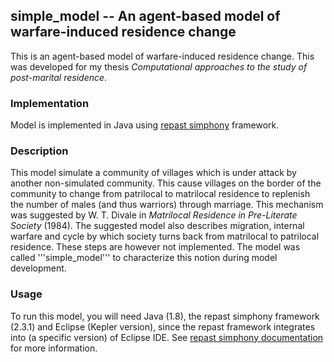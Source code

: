 ## simple_model -- An agent-based model of warfare-induced residence change

This is an agent-based model of warfare-induced residence change. This was developed for my thesis *Computational approaches to the study of post-marital residence*.

### Implementation

Model is implemented in Java using [repast simphony](https://repast.github.io/) framework.

### Description
This model simulate a community of villages which is under attack by another non-simulated community. This cause villages on the border of the community to change from patrilocal to matrilocal residence to replenish the number of males (and thus warriors) through marriage. This mechanism was suggested by W. T. Divale in *Matrilocal Residence in Pre-Literate Society* (1984). The suggested model also describes migration, internal warfare and cycle by which society turns back from matrilocal to patrilocal residence. These steps are however not implemented. The model was called '''simple_model''' to characterize this notion during model development.

### Usage
To run this model, you will need Java (1.8), the repast simphony framework (2.3.1) and Eclipse (Kepler version), since the repast framework integrates into (a specific version) of Eclipse IDE. See [repast simphony documentation](https://repast.github.io/) for more information.
